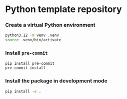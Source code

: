 # Python template repository

### Create a virtual Python environment

```bash
python3.12 -m venv .venv
source .venv/bin/activate
```

### Install `pre-commit`

```bash
pip install pre-commit
pre-commit install
```

### Install the package in development mode

```bash
pip install -e .
```
